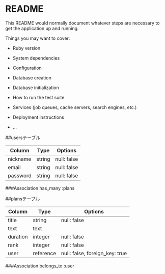 # README

This README would normally document whatever steps are necessary to get the
application up and running.

Things you may want to cover:

* Ruby version

* System dependencies

* Configuration

* Database creation

* Database initialization

* How to run the test suite

* Services (job queues, cache servers, search engines, etc.)

* Deployment instructions

* ...


##usersテーブル

| Column | Type       | Options                        |
| ------ | ---------- | ------------------------------ |
|nickname|string      | null: false                    |
|email   |string      | null: false                    |
|password|string      | null: false                    |

###Association
has_many :plans

##plansテーブル

| Column | Type       | Options                        |
| ------ | ---------- | ------------------------------ |
|title   | string     | null: false                    |
|text    | text       |                                |
|duration| integer    | null: false                    |
|rank    | integer    | null: false                    |
|user    | reference  |null: false, foreign_key: true  |

###Association
belongs_to :user